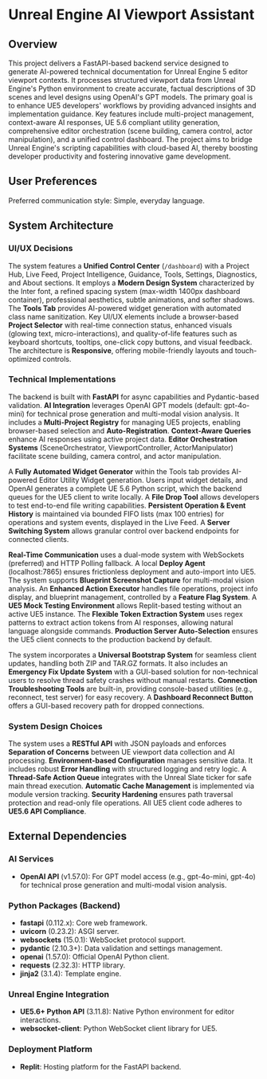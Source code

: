 # Unreal Engine AI Viewport Assistant

## Overview
This project delivers a FastAPI-based backend service designed to generate AI-powered technical documentation for Unreal Engine 5 editor viewport contexts. It processes structured viewport data from Unreal Engine's Python environment to create accurate, factual descriptions of 3D scenes and level designs using OpenAI's GPT models. The primary goal is to enhance UE5 developers' workflows by providing advanced insights and implementation guidance. Key features include multi-project management, context-aware AI responses, UE 5.6 compliant utility generation, comprehensive editor orchestration (scene building, camera control, actor manipulation), and a unified control dashboard. The project aims to bridge Unreal Engine's scripting capabilities with cloud-based AI, thereby boosting developer productivity and fostering innovative game development.

## User Preferences
Preferred communication style: Simple, everyday language.

## System Architecture

### UI/UX Decisions
The system features a **Unified Control Center** (`/dashboard`) with a Project Hub, Live Feed, Project Intelligence, Guidance, Tools, Settings, Diagnostics, and About sections. It employs a **Modern Design System** characterized by the Inter font, a refined spacing system (max-width 1400px dashboard container), professional aesthetics, subtle animations, and softer shadows. The **Tools Tab** provides AI-powered widget generation with automated class name sanitization. Key UI/UX elements include a browser-based **Project Selector** with real-time connection status, enhanced visuals (glowing text, micro-interactions), and quality-of-life features such as keyboard shortcuts, tooltips, one-click copy buttons, and visual feedback. The architecture is **Responsive**, offering mobile-friendly layouts and touch-optimized controls.

### Technical Implementations
The backend is built with **FastAPI** for async capabilities and Pydantic-based validation. **AI Integration** leverages OpenAI GPT models (default: gpt-4o-mini) for technical prose generation and multi-modal vision analysis. It includes a **Multi-Project Registry** for managing UE5 projects, enabling browser-based selection and **Auto-Registration**. **Context-Aware Queries** enhance AI responses using active project data. **Editor Orchestration Systems** (SceneOrchestrator, ViewportController, ActorManipulator) facilitate scene building, camera control, and actor manipulation.

A **Fully Automated Widget Generator** within the Tools tab provides AI-powered Editor Utility Widget generation. Users input widget details, and OpenAI generates a complete UE 5.6 Python script, which the backend queues for the UE5 client to write locally. A **File Drop Tool** allows developers to test end-to-end file writing capabilities. **Persistent Operation & Event History** is maintained via bounded FIFO lists (max 100 entries) for operations and system events, displayed in the Live Feed. A **Server Switching System** allows granular control over backend endpoints for connected clients.

**Real-Time Communication** uses a dual-mode system with WebSockets (preferred) and HTTP Polling fallback. A local **Deploy Agent** (localhost:7865) ensures frictionless deployment and auto-import into UE5. The system supports **Blueprint Screenshot Capture** for multi-modal vision analysis. An **Enhanced Action Executor** handles file operations, project info display, and blueprint management, controlled by a **Feature Flag System**. A **UE5 Mock Testing Environment** allows Replit-based testing without an active UE5 instance. The **Flexible Token Extraction System** uses regex patterns to extract action tokens from AI responses, allowing natural language alongside commands. **Production Server Auto-Selection** ensures the UE5 client connects to the production backend by default.

The system incorporates a **Universal Bootstrap System** for seamless client updates, handling both ZIP and TAR.GZ formats. It also includes an **Emergency Fix Update System** with a GUI-based solution for non-technical users to resolve thread safety crashes without manual restarts. **Connection Troubleshooting Tools** are built-in, providing console-based utilities (e.g., reconnect, test server) for easy recovery. A **Dashboard Reconnect Button** offers a GUI-based recovery path for dropped connections.

### System Design Choices
The system uses a **RESTful API** with JSON payloads and enforces **Separation of Concerns** between UE viewport data collection and AI processing. **Environment-based Configuration** manages sensitive data. It includes robust **Error Handling** with structured logging and retry logic. A **Thread-Safe Action Queue** integrates with the Unreal Slate ticker for safe main thread execution. **Automatic Cache Management** is implemented via module version tracking. **Security Hardening** ensures path traversal protection and read-only file operations. All UE5 client code adheres to **UE5.6 API Compliance**.

## External Dependencies

### AI Services
- **OpenAI API** (v1.57.0): For GPT model access (e.g., gpt-4o-mini, gpt-4o) for technical prose generation and multi-modal vision analysis.

### Python Packages (Backend)
- **fastapi** (0.112.x): Core web framework.
- **uvicorn** (0.23.2): ASGI server.
- **websockets** (15.0.1): WebSocket protocol support.
- **pydantic** (2.10.3+): Data validation and settings management.
- **openai** (1.57.0): Official OpenAI Python client.
- **requests** (2.32.3): HTTP library.
- **jinja2** (3.1.4): Template engine.

### Unreal Engine Integration
- **UE5.6+ Python API** (3.11.8): Native Python environment for editor interactions.
- **websocket-client**: Python WebSocket client library for UE5.

### Deployment Platform
- **Replit**: Hosting platform for the FastAPI backend.